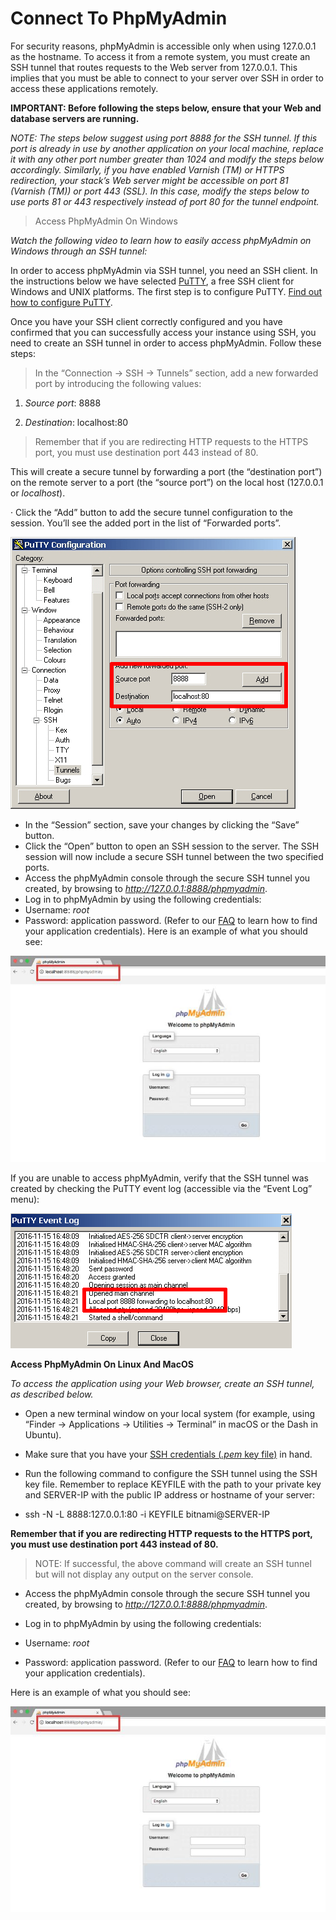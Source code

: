 # Connect To PhpMyAdmin

For security reasons, phpMyAdmin is accessible only when using 127.0.0.1 as the hostname. To access it from a remote system, you must create an SSH tunnel that routes requests to the Web server from 127.0.0.1. This implies that you must be able to connect to your server over SSH in order to access these applications remotely.

**IMPORTANT: Before following the steps below, ensure that your Web and database servers are running.**

*NOTE: The steps below suggest using port 8888 for the SSH tunnel. If this port is already in use by another application on your local machine, replace it with any other port number greater than 1024 and modify the steps below accordingly. Similarly, if you have enabled Varnish (TM) or HTTPS redirection, your stack’s Web server might be accessible on port 81 (Varnish (TM)) or port 443 (SSL). In this case, modify the steps below to use ports 81 or 443 respectively instead of port 80 for the tunnel endpoint.*

> Access PhpMyAdmin On Windows

*Watch the following video to learn how to easily access phpMyAdmin on Windows through an SSH tunnel:*

In order to access phpMyAdmin via SSH tunnel, you need an SSH client. In the instructions below we have selected [PuTTY](https://www.chiark.greenend.org.uk/~sgtatham/putty/latest.html), a free SSH client for Windows and UNIX platforms. The first step is to configure PuTTY. [Find out how to configure PuTTY](https://docs.bitnami.com/aws/faq/get-started/connect-ssh/#connect-with-an-ssh-client).

Once you have your SSH client correctly configured and you have confirmed that you can successfully access your instance using SSH, you need to create an SSH tunnel in order to access phpMyAdmin. Follow these steps:

> In the “Connection -> SSH -> Tunnels” section, add a new forwarded port by introducing the following values:

1. *Source port*: 8888

2. *Destination*: localhost:80

> Remember that if you are redirecting HTTP requests to the HTTPS port, you must use destination port 443 instead of 80.

This will create a secure tunnel by forwarding a port (the “destination port”) on the remote server to a port (the “source port”) on the local host (127.0.0.1 or *localhost*).

·     Click the “Add” button to add the secure tunnel configuration to the session. You’ll see the added port in the list of “Forwarded ports”.

![PuTTY configuration](Images/clip_image001.gif)

* In the “Session” section, save your changes by clicking the “Save” button.
*    Click the “Open” button to open an SSH session to the server. The SSH session will now include a secure SSH tunnel between the two specified ports.
*  Access the phpMyAdmin console through the secure SSH tunnel you created, by browsing to *http://127.0.0.1:8888/phpmyadmin*.
*   Log in to phpMyAdmin by using the following credentials:
*  Username: *root*
*  Password: application password. (Refer to our [FAQ](https://docs.bitnami.com/aws/faq/get-started/find-credentials/) to learn how to find your application credentials). Here is an example of what you should see:

![PuTTY configuration](Images/clip_image002.jpg)

If you are unable to access phpMyAdmin, verify that the SSH tunnel was created by checking the PuTTY event log (accessible via the “Event Log” menu):

![PuTTY configuration](Images/clip_image004.gif)

**Access PhpMyAdmin On Linux And MacOS**

*To access the application using your Web browser, create an SSH tunnel, as described below.*

- Open a new terminal window on your local system (for example, using “Finder -> Applications -> Utilities -> Terminal” in macOS or the Dash in Ubuntu).

- Make sure that you have your [SSH credentials (*.pem* key file)](https://docs.bitnami.com/aws/faq/get-started/connect-ssh/#obtain-ssh-credentials) in hand.

- Run the following command to configure the SSH tunnel using the SSH key file. Remember to replace KEYFILE with the path to your private key and SERVER-IP with the public IP address or hostname of your server:

- ssh -N -L 8888:127.0.0.1:80 -i KEYFILE bitnami@SERVER-IP

**Remember that if you are redirecting HTTP requests to the HTTPS port, you must use destination port 443 instead of 80.**

> NOTE: If successful, the above command will create an SSH tunnel but will not display any output on the server console.

- Access the phpMyAdmin console through the secure SSH tunnel you created, by browsing to *http://127.0.0.1:8888/phpmyadmin*.

- Log in to phpMyAdmin by using the following credentials:

- Username: *root*

- Password: application password. (Refer to our [FAQ](https://docs.bitnami.com/aws/faq/get-started/find-credentials/) to learn how to find your application credentials).

Here is an example of what you should see:

![PuTTY configuration](Images/clip_image004.jpg)
 
